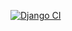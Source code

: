 [![Django CI](https://github.com/pietow/blog_api_p24_e04/actions/workflows/main.yml/badge.svg)](https://github.com/pietow/blog_api_p24_e04/actions/workflows/main.yml)
